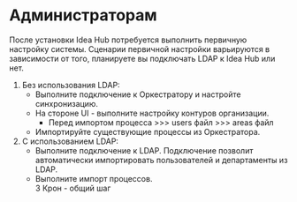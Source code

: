 # Администраторам

После установки Idea Hub потребуется выполнить первичную настройку системы. Сценарии первичной настройки варьируются в зависимости от того, планируете вы подключать LDAP к  Idea Hub или нет.

1. Без использования LDAP:
   * Выполните подключение к Оркестратору и настройте синхронизацию.
   * На стороне UI	- выполните настройку контуров организации.
	 * Перед импортом процесса >>>	 users файл	>>> areas файл		
   * Импортируйте существующие процессы из Оркестратора.
2. С использованием LDAP:
   * Выполните подключение к LDAP. Подключение позволит автоматически импортировать пользователей и департаменты из LDAP.
   * Выполните импорт процессов.				
3	Крон - общий шаг				
